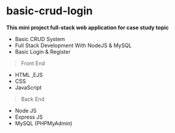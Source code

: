 # basic-crud-login
**This mini project full-stack web application for case study topic**
* Basic CRUD System
* Full Stack Development With NodeJS & MySQL
* Basic Login & Register
> Front End
* HTML ,EJS
* CSS
* JavaScript
> Back End
* Node JS
* Express JS
* MySQL (PHPMyAdmin)

